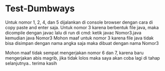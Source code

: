 # Test-Dumbways

Untuk nomor 1, 2, 4, dan 5 dijalankan di console browser dengan cara di copy paste and enter saja.
Untuk nomor 3 karena berbentuk file java, maka dicompile dengan javac lalu di run di cmd: ketik javac Nomor3.java kemudian java Nomor3
Mohon maaf untuk nomor 3 karena file java tidak bisa disimpan dengan nama angka saja maka dibuat dengan nama Nomor3


Mohon maaf tidak sempat mengerjakan nomor 6 dan 7, karena baru mengerjakan abis magrib, jika tidak lolos maka saya akan coba lagi di tahap selanjutnya.. terima kasih
